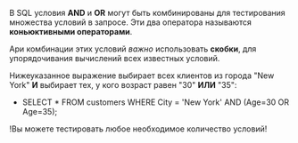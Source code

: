 В SQL условия **AND** и **OR** могут быть комбинированы для тестирования множества
условий в запросе. Эти два оператора называются **коньюктивными операторами**.

Ари комбинации этих условий *важно* использовать **скобки**, для упорядочивания
вычислений всех известных условий.

Нижеуказанное выражение выбирает всех клиентов из города "New York" **И** выбирает тех, у кого возраст равен "30" **ИЛИ** "35":

- SELECT * FROM customers WHERE City = 'New York' AND (Age=30 OR Age=35);

!Вы можете тестировать любое необходимое количество условий!
